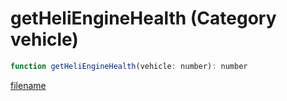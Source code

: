 # getHeliEngineHealth (Category vehicle)

```js
function getHeliEngineHealth(vehicle: number): number
```

[filename](getHeliEngineHealth_m.md ':include')